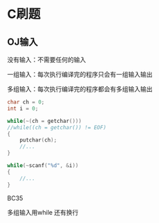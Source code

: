 # C刷题

## OJ输入

没有输入：不需要任何的输入

一组输入：每次执行编译完的程序只会有一组输入输出

多组输入：每次执行编译完的程序都会有多组输入输出

```c
char ch = 0;
int i = 0;

while(~(ch = getchar()))
//while((ch = getchar()) != EOF)
{
    putchar(ch);
    //...
}

while(~scanf("%d", &i))
{
    //...
}
```


BC35

多组输入用while 还有换行